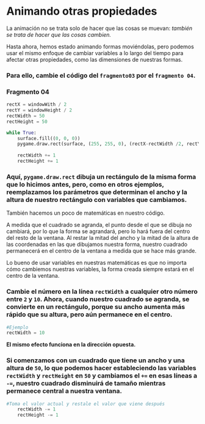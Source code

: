 # Animando otras propiedades

La animación no se trata solo de hacer que las cosas se muevan: *también se trata de hacer que las cosas cambien.* 

Hasta ahora, hemos estado animando formas moviéndolas, pero podemos usar el mismo enfoque de cambiar variables a lo largo del tiempo para afectar otras propiedades, como las dimensiones de nuestras formas. 

### Para ello, cambie el código del   `fragmento03` por el `fragmento 04`.

### Fragmento 04
```python
rectX = windowWith / 2
rectY = windowHeight / 2
rectWidth = 50
rectHeight = 50

while True:
    surface.fill((0, 0, 0))
    pygame.draw.rect(surface, (255, 255, 0), (rectX-rectWidth /2, rectY-rectHeight /2, rectWidth, rectHeight))
    
    rectWidth += 1
    rectHeight += 1
```
### Aquí, `pygame.draw.rect` dibuja un rectángulo de la misma forma que lo hicimos antes, pero, como en otros ejemplos, reemplazamos los parámetros que determinan el ancho y la altura de nuestro rectángulo con variables que cambiamos.

También hacemos un poco de matemáticas en nuestro código. 

A medida que el cuadrado se agranda, el punto desde el que se dibuja no cambiará, por lo que la forma se agrandará, pero lo hará fuera del centro del resto de la ventana. Al restar la mitad del ancho y la mitad de la altura de las coordenadas en las que dibujamos nuestra forma, nuestro cuadrado permanecerá en el centro de la ventana a medida que se hace más grande. 

Lo bueno de usar variables en nuestras matemáticas es que no importa cómo cambiemos nuestras variables, la forma creada siempre estará en el centro de la ventana. 

### Cambie el número en la línea `rectWidth` a cualquier otro número entre `2` y `10`. Ahora, cuando nuestro cuadrado se agranda, se convierte en un rectángulo, porque su ancho aumenta más rápido que su altura, pero aún permanece en el centro.

```python
#Ejemplo
rectWidth = 10
```

**El mismo efecto funciona en la dirección opuesta.**

### Si comenzamos con un cuadrado que tiene un ancho y una altura de `50`, lo que podemos hacer estableciendo las variables `rectWidth` y `rectHeight` en `50` y cambiamos el `+=` en esas líneas a `-=`, nuestro cuadrado disminuirá de tamaño mientras permanece central a nuestra ventana.

```python
#Toma el valor actual y restale el valor que viene después
    rectWidth -= 1
    rectHeight -= 1
```
<!--stackedit_data:
eyJoaXN0b3J5IjpbODU5Njc1MzY5LC0yMDk5MDY1NTY4LC0yMD
Y0Njk2MjY5LDQ0MDI4NjQ3OSwtNTQ0NTM4MjIyLDI3NjU3NDgx
MiwyMDgzNDUxODEwLC0xMTgzODMyMjk0LC0xODc2MTIzNzM4XX
0=
-->
